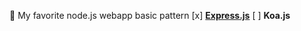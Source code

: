 😬 My favorite node.js webapp basic pattern
[x] [**Express.js**](https://github.com/enchoyism/nodejs-pattern/express)
[ ] **Koa.js**
